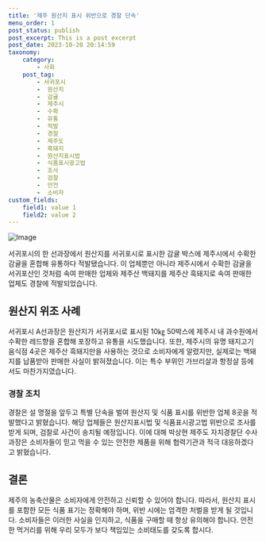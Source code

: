 ```yaml
---
title: '제주 원산지 표시 위반으로 경찰 단속'
menu_order: 1
post_status: publish
post_excerpt: This is a post excerpt
post_date: 2023-10-20 20:14:59
taxonomy:
    category:
        - 사회
    post_tag:
        - 서귀포시
        -  원산지
        -  감귤
        -  제주시
        -  수확
        -  유통
        -  적발
        -  경찰
        -  제주도
        -  흑돼지
        -  원산지표시법
        -  식품표시광고법
        -  조사
        -  검찰
        -  안전
        -  소비자
custom_fields:
    field1: value 1
    field2: value 2
---
```


![Image](https://imgnews.pstatic.net/image/005/2024/02/07/2024020710251435309_1707269114_0019143200_20240207103904722.jpg?type=w647)

서귀포시의 한 선과장에서 원산지를 서귀포시로 표시한 감귤 박스에 제주시에서 수확한 감귤을 혼합해 유통하다 적발됐습니다. 이 업체뿐만 아니라 제주시에서 수확한 감귤을 서귀포산인 것처럼 속여 판매한 업체와 제주산 백돼지를 제주산 흑돼지로 속여 판매한 업체도 경찰에 적발되었습니다.

## 원산지 위조 사례
서귀포시 A선과장은 원산지가 서귀포시로 표시된 10㎏ 50박스에 제주시 내 과수원에서 수확한 레드향을 혼합해 포장하고 유통을 시도했습니다. 또한, 제주시의 유명 돼지고기 음식점 4곳은 제주산 흑돼지만을 사용하는 것으로 소비자에게 알렸지만, 실제로는 백돼지를 납품받아 판매한 사실이 밝혀졌습니다. 이는 특수 부위인 가브리살과 항정살 등에서도 마찬가지였습니다. 

### 경찰 조치
경찰은 설 명절을 앞두고 특별 단속을 벌여 원산지 및 식품 표시를 위반한 업체 8곳을 적발했다고 밝혔습니다. 해당 업체들은 원산지표시법 및 식품표시광고법 위반으로 조사를 받게 되며, 검찰로 사건이 송치될 예정입니다. 이에 대해 박상현 제주도 자치경찰단 수사과장은 소비자들이 믿고 먹을 수 있는 안전한 제품을 위해 협력기관과 적극 대응하겠다고 밝혔습니다.

## 결론
제주의 농축산물은 소비자에게 안전하고 신뢰할 수 있어야 합니다. 따라서, 원산지 표시를 포함한 모든 식품 표기는 정확해야 하며, 위반 시에는 엄격한 처벌을 받게 될 것입니다. 소비자들은 이러한 사실을 인지하고, 식품을 구매할 때 항상 유의해야 합니다. 안전한 먹거리를 위해 우리 모두가 보다 책임있는 소비태도를 갖도록 합시다.

